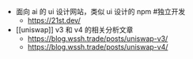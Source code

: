 - 面向 ai 的 ui 设计网站，类似 ui 设计的 npm #独立开发
	- https://21st.dev/
- [[uniswap]] v3 和 v4 的相关分析文章
	- https://blog.wssh.trade/posts/uniswap-v3/
	- https://blog.wssh.trade/posts/uniswap-v4/